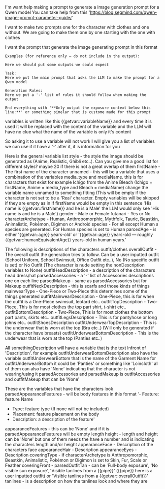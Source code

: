 I'm want help making a prompt to generate a Image generation prompt for a Qwen model
You can take help from this 'https://blog.segmind.com/qwen-image-prompt-parameter-guide/'

I want to make two prompts one for the character with clothes and one without. We are going to make them one by one starting with the one with clothes

I want the prompt that generate the image generating prompt in this format
```
Examples (for reference only — do not include in the output):

Here we should put some outputs we could expect

Task:
Here we put the main prompt that asks the LLM to make the prompt for a Qwen model

Generation Rules:
Here we put a '-' list of rules it should follow when making the output

End everything with '**Only output the exposure context below this line:**' or something simelar that is custome made for this prompt
```

variables is written like this
{{getvar::variableName}}
and every time it is used it will be replaced with the content of the variable and the LLM will have no clue what the name of the variable is only it's content

So asking it to use a variable will not work
I will give you a list of variables we can use if it have a '-' after it, it is information for you

Here is the general variable list
style - the style the image should be generated as (Anime, Realistic, Ghibli etc..). Can you give me a good list for different styles? maybe 20 if there is not a great overlap of them
firstName - The first name of the character
unnamed - this will be a variable that uses a combination of the variables media_type and mediaName. this is for characters that exist for example Ichigo from the Anime Bleach (Ichigo = firstName, Anime = media_type and Bleach = mediaName) change the variable name unnamed to something fitting (This will be empty if the character is not set to be a 'Real' character. Empty variables will be skipped if they are empty as in if firstName would be empty in this sentence 'His name is {{getvar::firstName}} and he is a Male' the LLM would only see 'His name is  and he is a Male')
gender - Male or Female
futanari - Yes or No
characterArchetype - Human, Anthropomorphic, Mythfolk, Tauric, Beastkin, Animalistic, Pokémon, Digimon or Android
species - For all except Human a species are generated. For Human species is set to Human
parcedAge - is either '{{getvar::age}} years-old' or '{{getvar::age}} years-old — roughly {{getvar::humanEquivalentAge}} years-old in human years.'

The following is descriptions of the characters outfit/clothes
overallOutfit - The overall outfit the generation tries to follow. Can be a user inputted outfit (School Uniform, School Swimsuit, Office Outfit etc..), No (No specific outfit is set) or No Outfit (The character is nude setting the nonDescription variables to None)
outfitHeadDescription - a description of the characters head dress/hat
parsedAccessories - a '-' list of Accessories descriptions one on each line 
parsedMakeup - same as parsedAccessories but for Makeup
outfitNeckDescription - this is scarfs and those kinds of things
mainwearType - One-Piece or Two-Piece this determines some of the things generated
outfitMainwearDescription - One-Piece, this is for when the outfit is a One-Piece swimsuit, leotard etc..
outfitTopDescription - Two-Piece, This is for most clothes the top part shirt, t-shirt etc..
outfitBottomDescription - Two-Piece, This is for most clothes the bottom part pants, skirts etc..
outfitLegsDescription - This is for pantyhose or long johns etc..
outfitShoesDescription
outfitUnderwearTopDescription - This is the underwear that is worn at the top (Bra etc..) (Will only be generated if the character have breasts)
outfitUnderwearBottomDescription - This is the underwear that is worn at the top (Panties etc..)

All somethingDescription will have a variable that is the text Infront of 'Description'.
for example outfitUnderwearBottomDescription also have the variable outfitUnderwearBottom that is the name of the Garment Name for outfitUnderwearBottom it could be 'Panties' or something like 'Loincloth' all of them can also have 'None' indicating that the character is not wearing/using it
parsedAccessories and parsedMakeup is outfitAccessories and outfitMakeup that can be 'None'

These are the variables that have the characters look
parsedAppearanceFeatures - will be body features in this format
'- Feature: feature Name
  - Type: feature type (If none will not be included)
  - Placement:  feature placement on the body
  - Description: a description of the feature'

appearanceFeatures - this can be 'None' and if it is parsedAppearanceFeatures will be empty
length
height - length and height can be 'None' but one of them needs the have a number and is indicating the characters length and/or height
appearanceFace - Description of the characters face
appearanceHair - Description
appearanceEyes - Description
coveringType - if characterArchetype is Anthropomorphic, Beastkin, Animalistic, Pokémon or Digimon is set to Skin, Fur, Scale or Feather
coveringFront - 
parsedOutfitTan - can be 'Full-body exposure', 'No visible sun exposure', 'Visible tanlines from a {{pipe}}' ({{pipe}} here is a user inputted outfit) or 'Visible tanlines from a {{getvar::overallOutfit}}'
tanlines - is a description on how the tanlines look and where they are